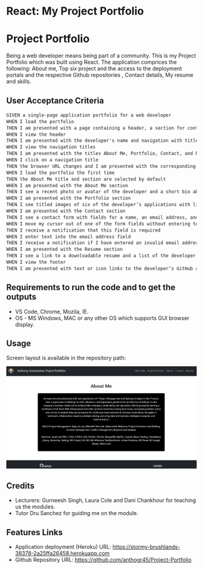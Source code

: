 # React: My Project Portfolio 

# Project Portfolio

Being a web developer means being part of a community. This is my Project Portfolio which was built using React. The application comprices the following: About me, Top six project and the access to the deployment portals and the respective Github repositories , Contact details, My resume and skills.



## User Acceptance Criteria

```md
GIVEN a single-page application portfolio for a web developer
WHEN I load the portfolio
THEN I am presented with a page containing a header, a section for content, and a footer
WHEN I view the header
THEN I am presented with the developer's name and navigation with titles corresponding to different sections of the portfolio
WHEN I view the navigation titles
THEN I am presented with the titles About Me, Portfolio, Contact, and Resume, and the title corresponding to the current section is highlighted
WHEN I click on a navigation title
THEN the browser URL changes and I am presented with the corresponding section below the navigation and that title is highlighted
WHEN I load the portfolio the first time
THEN the About Me title and section are selected by default
WHEN I am presented with the About Me section
THEN I see a recent photo or avatar of the developer and a short bio about them
WHEN I am presented with the Portfolio section
THEN I see titled images of six of the developer’s applications with links to both the deployed applications and the corresponding GitHub repositories
WHEN I am presented with the Contact section
THEN I see a contact form with fields for a name, an email address, and a message
WHEN I move my cursor out of one of the form fields without entering text
THEN I receive a notification that this field is required
WHEN I enter text into the email address field
THEN I receive a notification if I have entered an invalid email address
WHEN I am presented with the Resume section
THEN I see a link to a downloadable resume and a list of the developer’s proficiencies
WHEN I view the footer
THEN I am presented with text or icon links to the developer’s GitHub and LinkedIn profiles, and their profile on a third platform (Stack Overflow, Twitter)
```

## Requirements to run the code and to get the outputs

- VS Code, Chrome, Mozila, IE.
- OS - MS Windows, MAC or any other OS which supports GUI browser display.

## Usage

Screen layout is available in the repository path: 


![image info](src/assets/images/Screenshot%202024-01-15%20235812.png)

## Credits

- Lecturers: Gurneesh Singh, Laura Cole and Dani Chankhour for teaching us the modules.
- Tutor Dru Sanchez for guiding me on the module.

  
## Features Links

- Application deployment (Heroku) URL: https://stormy-brushlands-38378-2a25ffa26458.herokuapp.com
- Github Repository URL: https://github.com/anthogr45/Project-Portfolio
  